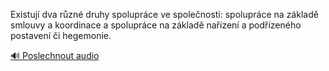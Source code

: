 
Existují dva různé druhy spolupráce ve společnosti: spolupráce na základě smlouvy a koordinace a spolupráce na základě nařízení a podřízeného postavení či hegemonie.

[🔊 Poslechnout audio](/data/7-paragraphs/audio/chapter_42/para_006-Existuj-dva-rzn-druhy-spoluprce-ve-spolenosti.mp3)
